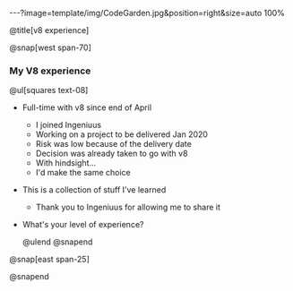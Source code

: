 ---?image=template/img/CodeGarden.jpg&position=right&size=auto 100%

@title[v8 experience]

@snap[west span-70]

### My V8 experience

@ul[squares text-08]

- Full-time with v8 since end of April
  - I joined Ingeniuus
  - Working on a project to be delivered Jan 2020
  - Risk was low because of the delivery date
  - Decision was already taken to go with v8
  - With hindsight...
  - I'd make the same choice
- This is a collection of stuff I've learned
  - Thank you to Ingeniuus for allowing me to share it
- What's your level of experience?

  @ulend
  @snapend

@snap[east span-25]

@snapend
